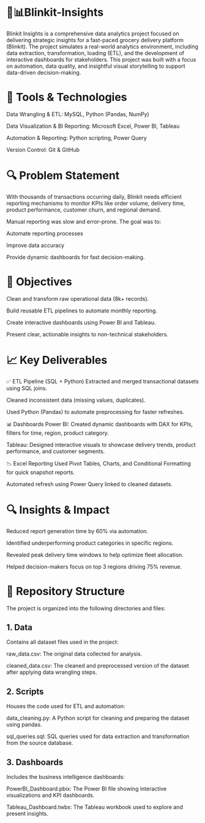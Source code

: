 # 🛒📊Blinkit-Insights
Blinkit Insights is a comprehensive data analytics project focused on delivering strategic insights for a fast-paced grocery delivery platform (Blinkit). The project simulates a real-world analytics environment, including data extraction, transformation, loading (ETL), and the development of interactive dashboards for stakeholders. This project was built with a focus on automation, data quality, and insightful visual storytelling to support data-driven decision-making.

# 🧰 Tools & Technologies
Data Wrangling & ETL: MySQL, Python (Pandas, NumPy)

Data Visualization & BI Reporting: Microsoft Excel, Power BI, Tableau

Automation & Reporting: Python scripting, Power Query

Version Control: Git & GitHub

# 🔍 Problem Statement
With thousands of transactions occurring daily, Blinkit needs efficient reporting mechanisms to monitor KPIs like order volume, delivery time, product performance, customer churn, and regional demand.

Manual reporting was slow and error-prone. The goal was to:

Automate reporting processes

Improve data accuracy

Provide dynamic dashboards for fast decision-making.

# 🧪 Objectives
Clean and transform raw operational data (8k+ records).

Build reusable ETL pipelines to automate monthly reporting.

Create interactive dashboards using Power BI and Tableau.

Present clear, actionable insights to non-technical stakeholders.

# 📈 Key Deliverables
✅ ETL Pipeline (SQL + Python)
Extracted and merged transactional datasets using SQL joins.

Cleaned inconsistent data (missing values, duplicates).

Used Python (Pandas) to automate preprocessing for faster refreshes.

📊 Dashboards
Power BI: Created dynamic dashboards with DAX for KPIs, filters for time, region, product category.

Tableau: Designed interactive visuals to showcase delivery trends, product performance, and customer segments.

📉 Excel Reporting
Used Pivot Tables, Charts, and Conditional Formatting for quick snapshot reports.

Automated refresh using Power Query linked to cleaned datasets.

# 🔍 Insights & Impact
Reduced report generation time by 60% via automation.

Identified underperforming product categories in specific regions.

Revealed peak delivery time windows to help optimize fleet allocation.

Helped decision-makers focus on top 3 regions driving 75% revenue.

# 📁 Repository Structure
The project is organized into the following directories and files:

## 1. Data
Contains all dataset files used in the project:

raw_data.csv: The original data collected for analysis.

cleaned_data.csv: The cleaned and preprocessed version of the dataset after applying data wrangling steps.

## 2. Scripts
Houses the code used for ETL and automation:

data_cleaning.py: A Python script for cleaning and preparing the dataset using pandas.

sql_queries.sql: SQL queries used for data extraction and transformation from the source database.

## 3. Dashboards
Includes the business intelligence dashboards:

PowerBI_Dashboard.pbix: The Power BI file showing interactive visualizations and KPI dashboards.

Tableau_Dashboard.twbx: The Tableau workbook used to explore and present insights.


